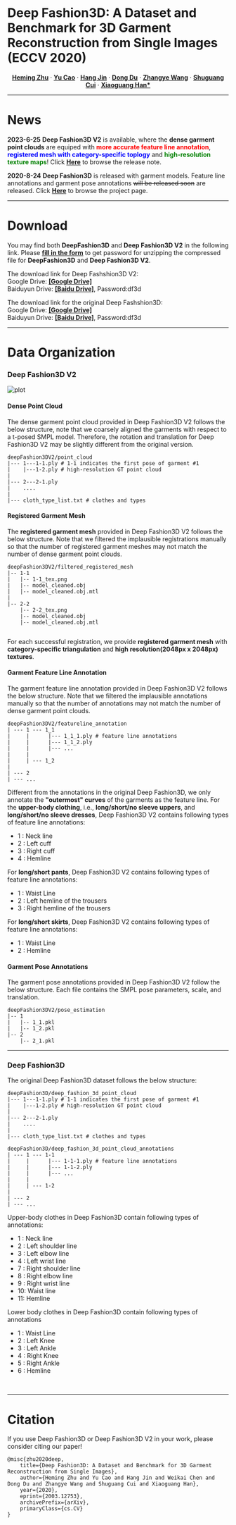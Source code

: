 # Deep Fashion3D: A Dataset and Benchmark for 3D Garment Reconstruction from Single Images (ECCV 2020)

  <p align="center">
    <a href="https://people.mpi-inf.mpg.de/~hezhu/"><strong>Heming Zhu</strong></a>
    ·
    <a href="https://danielcho-hk.github.io/Daniel-Tsao.github.io/"><strong>Yu Cao</strong></a>
    ·
    <a href="https://gaplab.cuhk.edu.cn/pages/people"><strong>Hang Jin</strong></a>
    ·
    <a href="https://scholar.google.com/citations?hl=zh-CN&user=zYxSLfQAAAAJ&view_op=list_works&sortby=pubdate"><strong>Dong Du</strong></a>
    ·
    <a href="http://www.cad.zju.edu.cn/home/zywang/"><strong>Zhangye Wang</strong></a>
    ·
    <a href="https://sse.cuhk.edu.cn/en/faculty/cuishuguang"><strong>Shuguang Cui</strong></a>
    ·
    <a href="https://gaplab.cuhk.edu.cn/pages/people"><strong>Xiaoguang Han*</strong></a>
  </p>
  
---

# News
**2023-6-25** **Deep Fashion3D V2** is available, where the <strong>dense garment point clouds</strong> are equiped with <strong><font color=red>more accurate feature line annotation</font></strong>, <strong><font color=blue>registered mesh  with category-specific toplogy</font></strong> and <strong><font color=green>high-resolution texture maps</font></strong>! Click     <a href="https://kv2000.github.io/2023/06/20/deepFashion3DV2/"><strong>Here</strong></a> to browse the release note.  

**2020-8-24** **Deep Fashion3D** is released with garment models. Feature line annotations and garment pose annotations ~~will be released soon~~ are released. Click     <a href="https://kv2000.github.io/2020/03/25/deepFashion3DRevisited/"><strong>Here</strong></a> to browse the project page.

---

# Download
You may find both **DeepFashion3D** and **Deep Fashion3D V2** in the following link. Please **[fill in the form](https://forms.gle/1SMrPHCyS3m7pkXM6)** to get password for unzipping the compressed file for **DeepFashion3D** and **Deep Fashion3D V2**.

The download link for Deep Fashshion3D V2:  
Google Drive: **[[Google Drive]](https://drive.google.com/drive/folders/1pwCQb4koOAr_Ocuz61ilBm2XPD6QGCu3?usp=sharing)**  
Baiduyun Drive: **[[Baidu Drive]](https://pan.baidu.com/s/1mkb9sSnJMSx92Pw0enWCow)**, Password:df3d

The download link for the original Deep Fashshion3D:  
Google Drive: **[[Google Drive]](https://drive.google.com/drive/folders/1JWkrjoJk7ATBhtanNm6aUOhFswRYD1WP?usp=sharing)**   
Baiduyun Drive: **[[Baidu Drive]](https://pan.baidu.com/s/1MyPj02eMqSFOSlDRPc9ufg)**, Password:df3d

---

# Data Organization
### Deep Fashion3D V2
![plot](https://github.com/GAP-LAB-CUHK-SZ/deepFashion3D/assets/6134940/27e0d528-b38d-4973-ad63-c72576ac8edd)


#### Dense Point Cloud
The dense garment point cloud provided in Deep Fashion3D V2 follows the below structure, note that we coarsely aligned the garments with respect to a t-posed SMPL model. Therefore, the rotation and translation for Deep Fashion3D V2 may be slightly different from the original version.
```
deepFashion3DV2/point_cloud
|--- 1---1-1.ply # 1-1 indicates the first pose of garment #1
|    |---1-2.ply # high-resolution GT point cloud
|
|--- 2---2-1.ply
|    ....
|
|--- cloth_type_list.txt # clothes and types
```

#### Registered Garment Mesh
The **registered garment mesh** provided in Deep Fashion3D V2 follows the below structure. Note that we filtered the implausible registrations manually so that the number of registered garment meshes may not match the number of dense garment point clouds.

```
deepFashion3DV2/filtered_registered_mesh
|-- 1-1
|   |-- 1-1_tex.png  
|   |-- model_cleaned.obj 
|   |-- model_cleaned.obj.mtl
|
|-- 2-2
    |-- 2-2_tex.png  
    |-- model_cleaned.obj
    |-- model_cleaned.obj.mtl
    
```
For each successful registration, we provide **registered garment mesh** with **category-specific triangulation** and **high resolution(2048px x 2048px) textures**.

#### Garment Feature Line Annotation
The garment feature line annotation provided in Deep Fashion3D V2 follows the below structure. Note that we filtered the implausible annotations manually so that the number of annotations may not match the number of dense garment point clouds.
```
deepFashion3DV2/featureline_annotation
| --- 1 --- 1_1
|     |      |--- 1_1_1.ply # feature line annotations     
|     |      |--- 1_1_2.ply     
|     |      |--- ...   
|     |            
|     | --- 1_2
|
| --- 2
| --- ...
```
Different from the annotations in the original Deep Fashion3D, we only annotate the **"outermost" curves** of the garments as the feature line.  For the **upper-body clothing**, i.e., **long/short/no sleeve uppers**, and **long/short/no sleeve dresses**, Deep Fashion3D V2 contains following types of feature line annotations:
- 1 : Neck line
- 2 : Left cuff
- 3 : Right cuff
- 4 : Hemline

For **long/short pants**, Deep Fashion3D V2 contains following types of feature line annotations:
- 1 : Waist Line
- 2 : Left hemline of the trousers
- 3 : Right hemline of the trousers

For **long/short skirts**, Deep Fashion3D V2 contains following types of feature line annotations:
- 1 : Waist Line
- 2 : Hemline

#### Garment Pose Annotations
The garment pose annotations provided in Deep Fashion3D V2 follow the below structure. Each file contains the SMPL pose parameters, scale, and translation. 
```
deepFashion3DV2/pose_estimation
|-- 1
|   |-- 1_1.pkl
|   |-- 1_2.pkl
|-- 2
    |-- 2_1.pkl
```

---
### Deep Fashion3D 
The original Deep Fashion3D dataset follows the below structure:
```
deepFashion3D/deep_fashion_3d_point_cloud
|--- 1---1-1.ply # 1-1 indicates the first pose of garment #1
|    |---1-2.ply # high-resolution GT point cloud
|
|--- 2---2-1.ply
|    ....
|
|--- cloth_type_list.txt # clothes and types

deepFashion3D/deep_fashion_3d_point_cloud_annotations
| --- 1 --- 1-1
|     |      |--- 1-1-1.ply # feature line annotations        
|     |      |--- 1-1-2.ply    
|     |      |--- ...      
|     |            
|     | --- 1-2
|
| --- 2
| --- ...
```
Upper-body clothes in Deep Fashion3D contain following types of annotations:
- 1 : Neck line
- 2 : Left shoulder line
- 3 : Left elbow line
- 4 : Left wrist line
- 7 : Right shoulder line
- 8 : Right elbow line
- 9 : Right wrist line
- 10: Waist line
- 11: Hemline

Lower body clothes in Deep Fashion3D contain following types of annotations
- 1 : Waist Line
- 2 : Left Knee
- 3 : Left Ankle
- 4 : Right Knee
- 5 : Right Ankle
- 6 : Hemline 

<br>

---

# Citation
If you use Deep Fashion3D or Deep Fashion3D V2 in your work, please consider citing our paper! 
``` 
@misc{zhu2020deep,
    title={Deep Fashion3D: A Dataset and Benchmark for 3D Garment Reconstruction from Single Images},
    author={Heming Zhu and Yu Cao and Hang Jin and Weikai Chen and Dong Du and Zhangye Wang and Shuguang Cui and Xiaoguang Han},
    year={2020},
    eprint={2003.12753},
    archivePrefix={arXiv},
    primaryClass={cs.CV}
}

```

